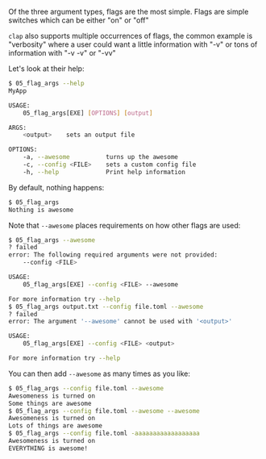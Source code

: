 Of the three argument types, flags are the most simple. Flags are simple switches which can
be either "on" or "off"

`clap` also supports multiple occurrences of flags, the common example is "verbosity" where a
user could want a little information with "-v" or tons of information with "-v -v" or "-vv"

Let's look at their help:
```bash
$ 05_flag_args --help
MyApp 

USAGE:
    05_flag_args[EXE] [OPTIONS] [output]

ARGS:
    <output>    sets an output file

OPTIONS:
    -a, --awesome          turns up the awesome
    -c, --config <FILE>    sets a custom config file
    -h, --help             Print help information
```

By default, nothing happens:
```bash
$ 05_flag_args
Nothing is awesome
```

Note that `--awesome` places requirements on how other flags are used:
```bash
$ 05_flag_args --awesome
? failed
error: The following required arguments were not provided:
    --config <FILE>

USAGE:
    05_flag_args[EXE] --config <FILE> --awesome

For more information try --help
$ 05_flag_args output.txt --config file.toml --awesome
? failed
error: The argument '--awesome' cannot be used with '<output>'

USAGE:
    05_flag_args[EXE] --config <FILE> <output>

For more information try --help
```

You can then add `--awesome` as many times as you like:
```bash
$ 05_flag_args --config file.toml --awesome
Awesomeness is turned on
Some things are awesome
$ 05_flag_args --config file.toml --awesome --awesome
Awesomeness is turned on
Lots of things are awesome
$ 05_flag_args --config file.toml -aaaaaaaaaaaaaaaaaa
Awesomeness is turned on
EVERYTHING is awesome!
```
